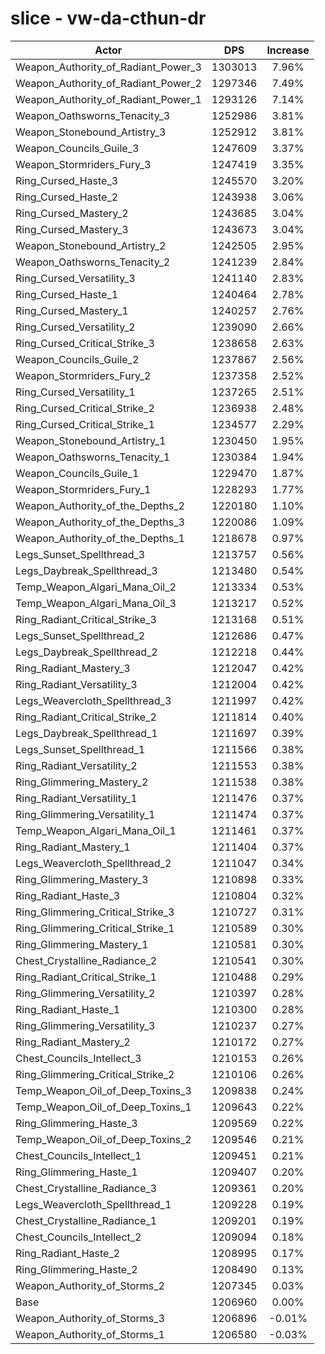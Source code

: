 # slice - vw-da-cthun-dr
| Actor | DPS | Increase |
|---|:---:|:---:|
|Weapon_Authority_of_Radiant_Power_3|1303013|7.96%|
|Weapon_Authority_of_Radiant_Power_2|1297346|7.49%|
|Weapon_Authority_of_Radiant_Power_1|1293126|7.14%|
|Weapon_Oathsworns_Tenacity_3|1252986|3.81%|
|Weapon_Stonebound_Artistry_3|1252912|3.81%|
|Weapon_Councils_Guile_3|1247609|3.37%|
|Weapon_Stormriders_Fury_3|1247419|3.35%|
|Ring_Cursed_Haste_3|1245570|3.20%|
|Ring_Cursed_Haste_2|1243938|3.06%|
|Ring_Cursed_Mastery_2|1243685|3.04%|
|Ring_Cursed_Mastery_3|1243673|3.04%|
|Weapon_Stonebound_Artistry_2|1242505|2.95%|
|Weapon_Oathsworns_Tenacity_2|1241239|2.84%|
|Ring_Cursed_Versatility_3|1241140|2.83%|
|Ring_Cursed_Haste_1|1240464|2.78%|
|Ring_Cursed_Mastery_1|1240257|2.76%|
|Ring_Cursed_Versatility_2|1239090|2.66%|
|Ring_Cursed_Critical_Strike_3|1238658|2.63%|
|Weapon_Councils_Guile_2|1237867|2.56%|
|Weapon_Stormriders_Fury_2|1237358|2.52%|
|Ring_Cursed_Versatility_1|1237265|2.51%|
|Ring_Cursed_Critical_Strike_2|1236938|2.48%|
|Ring_Cursed_Critical_Strike_1|1234577|2.29%|
|Weapon_Stonebound_Artistry_1|1230450|1.95%|
|Weapon_Oathsworns_Tenacity_1|1230384|1.94%|
|Weapon_Councils_Guile_1|1229470|1.87%|
|Weapon_Stormriders_Fury_1|1228293|1.77%|
|Weapon_Authority_of_the_Depths_2|1220180|1.10%|
|Weapon_Authority_of_the_Depths_3|1220086|1.09%|
|Weapon_Authority_of_the_Depths_1|1218678|0.97%|
|Legs_Sunset_Spellthread_3|1213757|0.56%|
|Legs_Daybreak_Spellthread_3|1213480|0.54%|
|Temp_Weapon_Algari_Mana_Oil_2|1213334|0.53%|
|Temp_Weapon_Algari_Mana_Oil_3|1213217|0.52%|
|Ring_Radiant_Critical_Strike_3|1213168|0.51%|
|Legs_Sunset_Spellthread_2|1212686|0.47%|
|Legs_Daybreak_Spellthread_2|1212218|0.44%|
|Ring_Radiant_Mastery_3|1212047|0.42%|
|Ring_Radiant_Versatility_3|1212004|0.42%|
|Legs_Weavercloth_Spellthread_3|1211997|0.42%|
|Ring_Radiant_Critical_Strike_2|1211814|0.40%|
|Legs_Daybreak_Spellthread_1|1211697|0.39%|
|Legs_Sunset_Spellthread_1|1211566|0.38%|
|Ring_Radiant_Versatility_2|1211553|0.38%|
|Ring_Glimmering_Mastery_2|1211538|0.38%|
|Ring_Radiant_Versatility_1|1211476|0.37%|
|Ring_Glimmering_Versatility_1|1211474|0.37%|
|Temp_Weapon_Algari_Mana_Oil_1|1211461|0.37%|
|Ring_Radiant_Mastery_1|1211404|0.37%|
|Legs_Weavercloth_Spellthread_2|1211047|0.34%|
|Ring_Glimmering_Mastery_3|1210898|0.33%|
|Ring_Radiant_Haste_3|1210804|0.32%|
|Ring_Glimmering_Critical_Strike_3|1210727|0.31%|
|Ring_Glimmering_Critical_Strike_1|1210589|0.30%|
|Ring_Glimmering_Mastery_1|1210581|0.30%|
|Chest_Crystalline_Radiance_2|1210541|0.30%|
|Ring_Radiant_Critical_Strike_1|1210488|0.29%|
|Ring_Glimmering_Versatility_2|1210397|0.28%|
|Ring_Radiant_Haste_1|1210300|0.28%|
|Ring_Glimmering_Versatility_3|1210237|0.27%|
|Ring_Radiant_Mastery_2|1210172|0.27%|
|Chest_Councils_Intellect_3|1210153|0.26%|
|Ring_Glimmering_Critical_Strike_2|1210106|0.26%|
|Temp_Weapon_Oil_of_Deep_Toxins_3|1209838|0.24%|
|Temp_Weapon_Oil_of_Deep_Toxins_1|1209643|0.22%|
|Ring_Glimmering_Haste_3|1209569|0.22%|
|Temp_Weapon_Oil_of_Deep_Toxins_2|1209546|0.21%|
|Chest_Councils_Intellect_1|1209451|0.21%|
|Ring_Glimmering_Haste_1|1209407|0.20%|
|Chest_Crystalline_Radiance_3|1209361|0.20%|
|Legs_Weavercloth_Spellthread_1|1209228|0.19%|
|Chest_Crystalline_Radiance_1|1209201|0.19%|
|Chest_Councils_Intellect_2|1209094|0.18%|
|Ring_Radiant_Haste_2|1208995|0.17%|
|Ring_Glimmering_Haste_2|1208490|0.13%|
|Weapon_Authority_of_Storms_2|1207345|0.03%|
|Base|1206960|0.00%|
|Weapon_Authority_of_Storms_3|1206896|-0.01%|
|Weapon_Authority_of_Storms_1|1206580|-0.03%|
